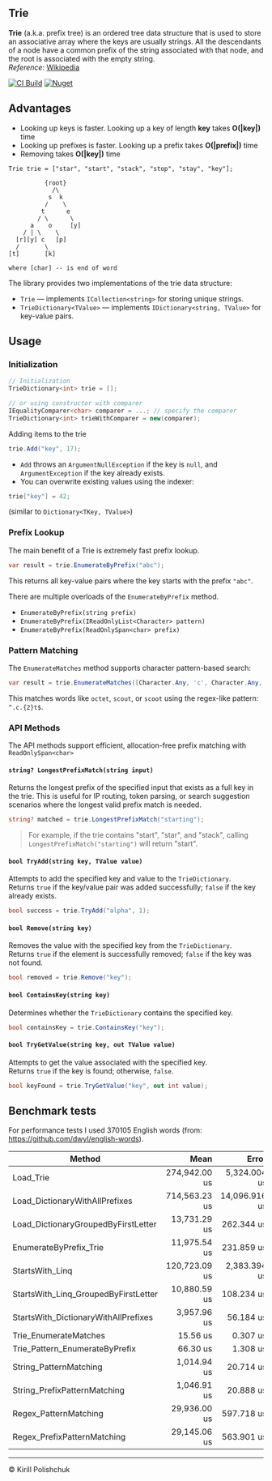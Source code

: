 ## Trie
**Trie** (a.k.a. prefix tree)  is an ordered tree data structure that is used to store an associative array where the keys are usually strings. All the descendants of a node have a common prefix of the string associated with that node, and the root is associated with the empty string.  
*Reference*: [Wikipedia](http://en.wikipedia.org/wiki/Trie)

[![CI Build](https://github.com/kpol/trie/workflows/CI%20Build/badge.svg)](https://github.com/kpol/trie/actions?query=workflow%3A%22CI+Build%22)
[![Nuget](https://img.shields.io/nuget/v/KTrie.svg?logo=nuget)](https://www.nuget.org/packages/KTrie)

## Advantages
 - Looking up keys is faster. Looking up a key of length **key** takes **O(|key|)** time
 - Looking up prefixes is faster. Looking up a prefix takes **O(|prefix|)** time
 - Removing takes **O(|key|)** time

```
Trie trie = ["star", "start", "stack", "stop", "stay", "key"];

          {root}
            /\
           s  k
          /    \
         t      e
        / \      \
      a    o     [y]
    / | \    \
  [r][y] c   [p]
  /       \
[t]       [k]

where [char] -- is end of word
```

The library provides two implementations of the trie data structure:
 - `Trie` — implements `ICollection<string>` for storing unique strings.
 - `TrieDictionary<TValue>` — implements `IDictionary<string, TValue>` for key-value pairs.

## Usage

### Initialization
```csharp
// Initialization
TrieDictionary<int> trie = [];

// or using constructor with comparer
IEqualityComparer<char> comparer = ...; // specify the comparer
TrieDictionary<int> trieWithComparer = new(comparer);
```
Adding items to the trie

```csharp
trie.Add("key", 17);
```

- `Add` throws an `ArgumentNullException` if the key is `null`, and `ArgumentException` if the key already exists.
- You can overwrite existing values using the indexer:

```csharp
trie["key"] = 42;
```
(similar to `Dictionary<TKey, TValue>`)

### Prefix Lookup

The main benefit of a Trie is extremely fast prefix lookup.

```csharp
var result = trie.EnumerateByPrefix("abc");
```
This returns all key-value pairs where the key starts with the prefix `"abc"`.


There are multiple overloads of the `EnumerateByPrefix` method.
 - `EnumerateByPrefix(string prefix)`
 - `EnumerateByPrefix(IReadOnlyList<Character> pattern)`
 - `EnumerateByPrefix(ReadOnlySpan<char> prefix)`

### Pattern Matching

The `EnumerateMatches` method supports character pattern-based search:

```csharp
var result = trie.EnumerateMatches([Character.Any, 'c', Character.Any, Character.Any, 't']);
```

This matches words like `octet`, `scout`, or `scoot` using the regex-like pattern: `^.c.{2}t$`.

### API Methods

The API methods support efficient, allocation-free prefix matching with `ReadOnlySpan<char>`

#### `string? LongestPrefixMatch(string input)`
Returns the longest prefix of the specified input that exists as a full key in the trie.
This is useful for IP routing, token parsing, or search suggestion scenarios where the longest valid prefix match is needed.

```csharp
string? matched = trie.LongestPrefixMatch("starting");
```

> For example, if the trie contains "start", "star", and "stack", calling `LongestPrefixMatch("starting")` will return "start".

#### `bool TryAdd(string key, TValue value)`
Attempts to add the specified key and value to the `TrieDictionary`.  
Returns `true` if the key/value pair was added successfully; `false` if the key already exists.

```csharp
bool success = trie.TryAdd("alpha", 1);
```

#### `bool Remove(string key)`
Removes the value with the specified key from the `TrieDictionary`.  
Returns `true` if the element is successfully removed; `false` if the key was not found.

```csharp
bool removed = trie.Remove("key");
```

#### `bool ContainsKey(string key)`
Determines whether the `TrieDictionary` contains the specified key.

```csharp
bool containsKey = trie.ContainsKey("key");
```

#### `bool TryGetValue(string key, out TValue value)`
Attempts to get the value associated with the specified key.  
Returns `true` if the key is found; otherwise, `false`.

```csharp
bool keyFound = trie.TryGetValue("key", out int value);
```

## Benchmark tests
For performance tests I used 370105 English words (from: https://github.com/dwyl/english-words).

| Method                               | Mean          | Error         | StdDev        | Allocated    |
|------------------------------------- |--------------:|--------------:|--------------:|-------------:|
| Load_Trie                            | 274,942.00 us |  5,324.004 us | 13,356.886 us |  88595.87 KB |
| Load_DictionaryWithAllPrefixes       | 714,563.23 us | 14,096.916 us | 28,796.266 us | 315235.58 KB |
| Load_DictionaryGroupedByFirstLetter  |  13,731.29 us |    262.344 us |    257.657 us |      8691 KB |
| EnumerateByPrefix_Trie               |  11,975.54 us |    231.859 us |    367.753 us |   3604.32 KB |
| StartsWith_Linq                      | 120,723.09 us |  2,383.394 us |  4,047.184 us |   2843.47 KB |
| StartsWith_Linq_GroupedByFirstLetter |  10,880.59 us |    108.234 us |     90.380 us |   2844.41 KB |
| StartsWith_DictionaryWithAllPrefixes |   3,957.96 us |     56.184 us |     78.763 us |   2840.66 KB |
| Trie_EnumerateMatches                |      15.56 us |      0.307 us |      0.529 us |     17.99 KB |
| Trie_Pattern_EnumerateByPrefix       |      66.30 us |      1.308 us |      1.876 us |     65.59 KB |
| String_PatternMatching               |   1,014.94 us |     20.714 us |     60.750 us |      1.56 KB |
| String_PrefixPatternMatching         |   1,046.91 us |     20.888 us |     54.661 us |     33.72 KB |
| Regex_PatternMatching                |  29,936.00 us |    597.718 us |    930.576 us |      1.56 KB |
| Regex_PrefixPatternMatching          |  29,145.06 us |    563.901 us |    826.559 us |     33.72 KB |

------
&copy; Kirill Polishchuk
